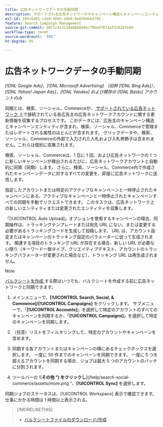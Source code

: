 ```yaml
---
title: 広告ネットワークデータの手動同期
description: サポートされる広告ネットワークのキャンペーン構造とキャンペーンエンティティの同期を手動でトリガーする方法について説明します。
exl-id: 185c6a01-c2e8-4bbb-a9dd-0a8200eb4792
feature: Search Campaign Management
source-git-commit: d0f1c413134a0868ddec79ded7672af316267edd
workflow-type: tm+mt
source-wordcount: '393'
ht-degree: 0%

---
```


# 広告ネットワークデータの手動同期

*[!DNL Google Ads]、[!DNL Microsoft Advertising] （旧称 [!DNL Bing Ads]）、[!DNL Yahoo! Japan Ads]、[!DNL Yandex] および既存の [!DNL Baidu] アカウントのみ*

同期とは、検索、ソーシャル、Commerceが、[ サポートされている広告ネットワーク ](/help/search-social-commerce/introduction/supported-inventory.md) 上で接続されている各広告主の広告ネットワークアカウントに関する更新情報を収集するプロセスです。 このデータには、広告主のキャンペーン構造とキャンペーンエンティティが含まれ、検索、ソーシャル、Commerceで管理またはレポートされる属性のほとんどが含まれます。 クリックデータや、検索、ソーシャル、Commerceの外部で入力された入札および入札修飾子は含まれません。これらは個別に収集されます。

検索、ソーシャル、Commerceは、1 日に 1 回、および広告ネットワークの 1 つに新しいキャンペーンが検出されるたびに、広告ネットワークアカウントと自動的に同期（同期）します。 さらに、検索、ソーシャル、Commerce内で作成されたキャンペーンデータに対するすべての変更を、即座に広告ネットワークに送信します。

指定したアカウントまたは特定のアクティブなキャンペーンと一時停止されたキャンペーンにある、アクティブなキャンペーンと一時停止されたキャンペーンすべての同期を手動でリクエストできます。 このタスクは、広告ネットワーク上の新しいエンティティまたは変更されたエンティティを収集します。

「[!UICONTROL Auto Upload]」オプションを使用するキャンペーンの場合、同期操作は、トラッキングテンプレートまたは宛先 URL にない、または変更する必要があるトラッキングコードを生成して投稿します。 URL は、アカウント設定またはキャンペーンのトラッキング設定のパラメーターに従って生成されます。 関連する項目のトラッキング URL が存在する場合、新しい URL が必要ない限り（キーワード一致タイプ、クリエイティブテキスト、アカウントのトラッキングパラメーターが変更された場合など）、トラッキング URL は再生成されません。

>[!NOTE]
>
>[ バルクシートを作成 ](/help/search-social-commerce/campaign-management/bulksheets/bulksheet-download.md) する際はいつでも、バルクシートを作成する前に広告ネットワークと同期できます。

1. メインメニューで、**[!UICONTROL Search, Social, & Commerce]/[!UICONTROL Campaigns]** をクリックします。 サブメニューで、「**[!UICONTROL Accounts]**」を選択して特定のアカウントのすべてのキャンペーンを同期するか、「**[!UICONTROL Campaigns]**」を選択して特定のキャンペーンを同期します。

1. （任意）リストをフィルタリングして、特定のアカウントやキャンペーンを含めます。

1. 同期する各アカウントまたはキャンペーンの横にあるチェックボックスを選択します。 一度に 50 件までのキャンペーンを同期できます。 一度に 5 つを超えるアカウントを同期する場合、ジョブは最大 5 つのアカウントのバッチに分割されます。

1. ツールバーの ![**その他 ") をクリックし**](/help/search-social-commerce/assets/more.png "、**[!UICONTROL Sync]** を選択します。

同期ジョブのステータスは、[!UICONTROL Workspace] 表示で確認できます。 仕事にかかる時間は
1 時間以上表示される。

>[!MORELIKETHIS]
>
>* [ バルクシートファイルのダウンロード/作成 ](/help/search-social-commerce/campaign-management/bulksheets/bulksheet-download.md)
